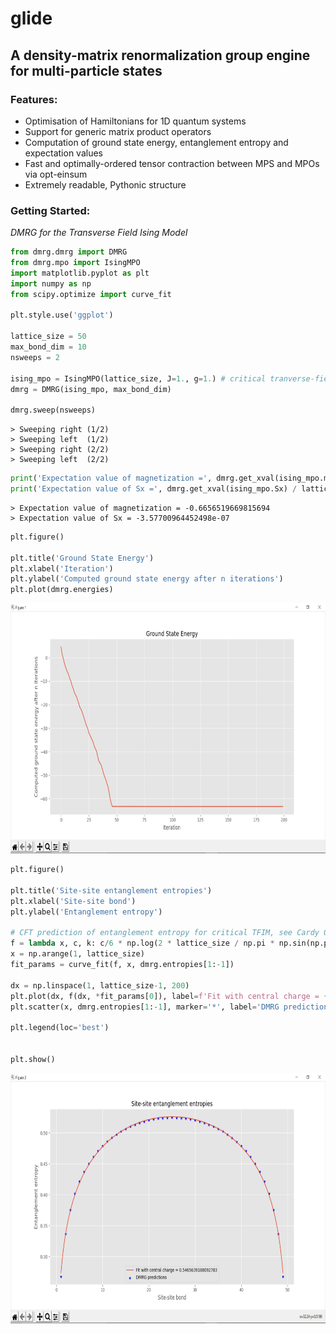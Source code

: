 # glide
## A density-matrix renormalization group engine for multi-particle states
### Features:
- Optimisation of Hamiltonians for 1D quantum systems
- Support for generic matrix product operators
- Computation of ground state energy, entanglement entropy and expectation values
- Fast and optimally-ordered tensor contraction between MPS and MPOs via opt-einsum
- Extremely readable, Pythonic structure

### Getting Started:

*DMRG for the Transverse Field Ising Model*

```python
from dmrg.dmrg import DMRG
from dmrg.mpo import IsingMPO
import matplotlib.pyplot as plt
import numpy as np
from scipy.optimize import curve_fit

plt.style.use('ggplot')

lattice_size = 50
max_bond_dim = 10
nsweeps = 2

ising_mpo = IsingMPO(lattice_size, J=1., g=1.) # critical tranverse-field 1D Ising model
dmrg = DMRG(ising_mpo, max_bond_dim)

dmrg.sweep(nsweeps)
```
```
> Sweeping right (1/2)
> Sweeping left  (1/2)
> Sweeping right (2/2)
> Sweeping left  (2/2)
```

```python
print('Expectation value of magnetization =', dmrg.get_xval(ising_mpo.mag) / lattice_size)
print('Expectation value of Sx =', dmrg.get_xval(ising_mpo.Sx) / lattice_size) # should be zero by charge conservation
```

```
> Expectation value of magnetization = -0.6656519669815694
> Expectation value of Sx = -3.57700964452498e-07
```

```python
plt.figure()

plt.title('Ground State Energy')
plt.xlabel('Iteration')
plt.ylabel('Computed ground state energy after n iterations')
plt.plot(dmrg.energies)
```
<img src="/demos/energy.png" height=400>


```python
plt.figure()

plt.title('Site-site entanglement entropies')
plt.xlabel('Site-site bond')
plt.ylabel('Entanglement entropy')

# CFT prediction of entanglement entropy for critical TFIM, see Cardy 0405152
f = lambda x, c, k: c/6 * np.log(2 * lattice_size / np.pi * np.sin(np.pi * x / lattice_size)) + k
x = np.arange(1, lattice_size)
fit_params = curve_fit(f, x, dmrg.entropies[1:-1])

dx = np.linspace(1, lattice_size-1, 200)
plt.plot(dx, f(dx, *fit_params[0]), label=f'Fit with central charge = {fit_params[0][0]}') # central charge should be 0.5
plt.scatter(x, dmrg.entropies[1:-1], marker='*', label='DMRG predictions', color='blue')

plt.legend(loc='best')


plt.show()

```
<img src="/demos/EE.png" height=400>
